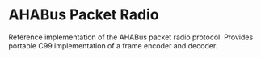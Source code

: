 AHABus Packet Radio
===================

Reference implementation of the AHABus packet radio protocol. Provides portable
C99 implementation of a frame encoder and decoder.
